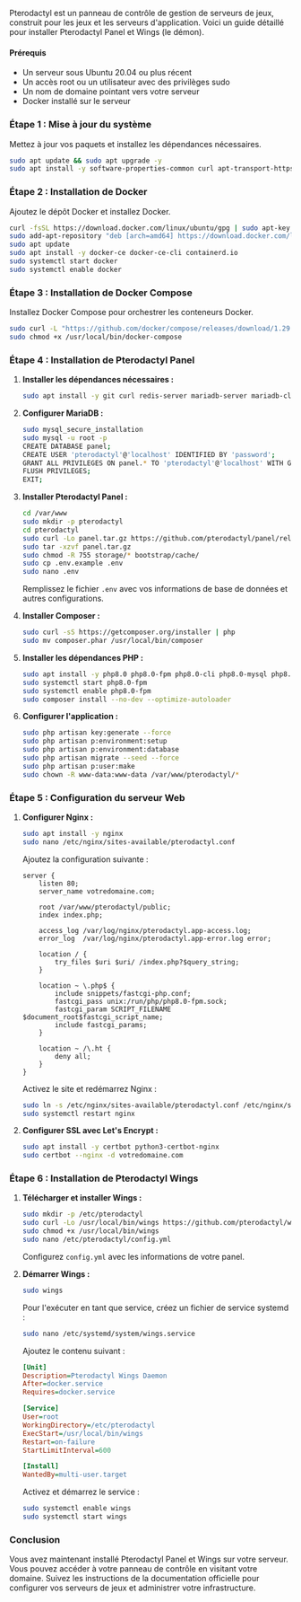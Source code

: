 Pterodactyl est un panneau de contrôle de gestion de serveurs de jeux, construit pour les jeux et les serveurs d'application. Voici un guide détaillé pour installer Pterodactyl Panel et Wings (le démon).

#### Prérequis

- Un serveur sous Ubuntu 20.04 ou plus récent
- Un accès root ou un utilisateur avec des privilèges sudo
- Un nom de domaine pointant vers votre serveur
- Docker installé sur le serveur

### Étape 1 : Mise à jour du système

Mettez à jour vos paquets et installez les dépendances nécessaires.

```bash
sudo apt update && sudo apt upgrade -y
sudo apt install -y software-properties-common curl apt-transport-https ca-certificates gnupg
```

### Étape 2 : Installation de Docker

Ajoutez le dépôt Docker et installez Docker.

```bash
curl -fsSL https://download.docker.com/linux/ubuntu/gpg | sudo apt-key add -
sudo add-apt-repository "deb [arch=amd64] https://download.docker.com/linux/ubuntu $(lsb_release -cs) stable"
sudo apt update
sudo apt install -y docker-ce docker-ce-cli containerd.io
sudo systemctl start docker
sudo systemctl enable docker
```

### Étape 3 : Installation de Docker Compose

Installez Docker Compose pour orchestrer les conteneurs Docker.

```bash
sudo curl -L "https://github.com/docker/compose/releases/download/1.29.2/docker-compose-$(uname -s)-$(uname -m)" -o /usr/local/bin/docker-compose
sudo chmod +x /usr/local/bin/docker-compose
```

### Étape 4 : Installation de Pterodactyl Panel

1. **Installer les dépendances nécessaires :**

    ```bash
    sudo apt install -y git curl redis-server mariadb-server mariadb-client
    ```

2. **Configurer MariaDB :**

    ```bash
    sudo mysql_secure_installation
    sudo mysql -u root -p
    CREATE DATABASE panel;
    CREATE USER 'pterodactyl'@'localhost' IDENTIFIED BY 'password';
    GRANT ALL PRIVILEGES ON panel.* TO 'pterodactyl'@'localhost' WITH GRANT OPTION;
    FLUSH PRIVILEGES;
    EXIT;
    ```

3. **Installer Pterodactyl Panel :**

    ```bash
    cd /var/www
    sudo mkdir -p pterodactyl
    cd pterodactyl
    sudo curl -Lo panel.tar.gz https://github.com/pterodactyl/panel/releases/latest/download/panel.tar.gz
    sudo tar -xzvf panel.tar.gz
    sudo chmod -R 755 storage/* bootstrap/cache/
    sudo cp .env.example .env
    sudo nano .env
    ```

    Remplissez le fichier `.env` avec vos informations de base de données et autres configurations.

4. **Installer Composer :**

    ```bash
    sudo curl -sS https://getcomposer.org/installer | php
    sudo mv composer.phar /usr/local/bin/composer
    ```

5. **Installer les dépendances PHP :**

    ```bash
    sudo apt install -y php8.0 php8.0-fpm php8.0-cli php8.0-mysql php8.0-gd php8.0-mbstring php8.0-xml php8.0-curl unzip
    sudo systemctl start php8.0-fpm
    sudo systemctl enable php8.0-fpm
    sudo composer install --no-dev --optimize-autoloader
    ```

6. **Configurer l'application :**

    ```bash
    sudo php artisan key:generate --force
    sudo php artisan p:environment:setup
    sudo php artisan p:environment:database
    sudo php artisan migrate --seed --force
    sudo php artisan p:user:make
    sudo chown -R www-data:www-data /var/www/pterodactyl/*
    ```

### Étape 5 : Configuration du serveur Web

1. **Configurer Nginx :**

    ```bash
    sudo apt install -y nginx
    sudo nano /etc/nginx/sites-available/pterodactyl.conf
    ```

    Ajoutez la configuration suivante :

    ```nginx
    server {
        listen 80;
        server_name votredomaine.com;

        root /var/www/pterodactyl/public;
        index index.php;

        access_log /var/log/nginx/pterodactyl.app-access.log;
        error_log  /var/log/nginx/pterodactyl.app-error.log error;

        location / {
            try_files $uri $uri/ /index.php?$query_string;
        }

        location ~ \.php$ {
            include snippets/fastcgi-php.conf;
            fastcgi_pass unix:/run/php/php8.0-fpm.sock;
            fastcgi_param SCRIPT_FILENAME $document_root$fastcgi_script_name;
            include fastcgi_params;
        }

        location ~ /\.ht {
            deny all;
        }
    }
    ```

    Activez le site et redémarrez Nginx :

    ```bash
    sudo ln -s /etc/nginx/sites-available/pterodactyl.conf /etc/nginx/sites-enabled/
    sudo systemctl restart nginx
    ```

2. **Configurer SSL avec Let's Encrypt :**

    ```bash
    sudo apt install -y certbot python3-certbot-nginx
    sudo certbot --nginx -d votredomaine.com
    ```

### Étape 6 : Installation de Pterodactyl Wings

1. **Télécharger et installer Wings :**

    ```bash
    sudo mkdir -p /etc/pterodactyl
    sudo curl -Lo /usr/local/bin/wings https://github.com/pterodactyl/wings/releases/latest/download/wings_linux_amd64
    sudo chmod +x /usr/local/bin/wings
    sudo nano /etc/pterodactyl/config.yml
    ```

    Configurez `config.yml` avec les informations de votre panel.

2. **Démarrer Wings :**

    ```bash
    sudo wings
    ```

    Pour l'exécuter en tant que service, créez un fichier de service systemd :

    ```bash
    sudo nano /etc/systemd/system/wings.service
    ```

    Ajoutez le contenu suivant :

    ```ini
    [Unit]
    Description=Pterodactyl Wings Daemon
    After=docker.service
    Requires=docker.service

    [Service]
    User=root
    WorkingDirectory=/etc/pterodactyl
    ExecStart=/usr/local/bin/wings
    Restart=on-failure
    StartLimitInterval=600

    [Install]
    WantedBy=multi-user.target
    ```

    Activez et démarrez le service :

    ```bash
    sudo systemctl enable wings
    sudo systemctl start wings
    ```

### Conclusion

Vous avez maintenant installé Pterodactyl Panel et Wings sur votre serveur. Vous pouvez accéder à votre panneau de contrôle en visitant votre domaine. Suivez les instructions de la documentation officielle pour configurer vos serveurs de jeux et administrer votre infrastructure.
```
